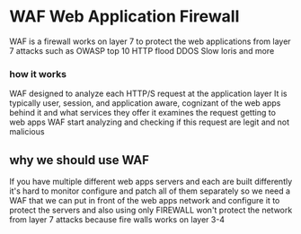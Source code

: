# WAF Web Application Firewall

WAF is a firewall works on layer 7 to protect the web applications from layer 7 attacks such as 
OWASP top 10 
HTTP flood
DDOS 
Slow loris 
and more 
### how it works
WAF designed to analyze each HTTP/S request at the application layer It is typically user, session, and application aware, cognizant of the web apps behind it and what services they offer 
it examines the request getting to web apps WAF start analyzing and checking if this request are legit and not  malicious 

## why we should use WAF 
If you have multiple different web apps servers and each are built differently it's hard to monitor configure and patch all of them separately  so we need a WAF that we can put in front of the web apps network and configure it to protect the servers 
and also using only FIREWALL won't protect the network from layer 7 attacks because fire walls works on layer 3-4 
